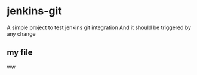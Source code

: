 # jenkins-git

A simple project to test jenkins git integration
And it should be triggered by any change
## my file
ww
